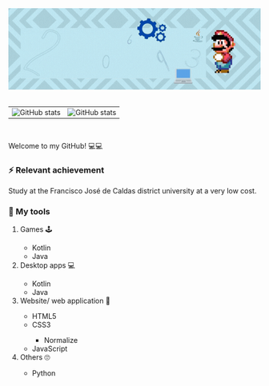 <!---
  All small icons are in 64px^2 
-->
<div align="center">
  <img alt="Banner | JeanCarlosSC" src="images/banner.gif">
</div>

<br>

<table border="0">
  <tbody>
    <tr>
      <td border="0">
        <a>
          <img alt="GitHub stats" src="https://github-readme-stats.vercel.app/api?username=JeanCarlosSC&show_icons=true&hide_border=true&title_color=6CA0FF&icon_color=6CA0FF&bg_color=151515&text_color=c8c8c8" />
        </a>
      </td>
      <td border="0">
        <a>
          <img alt="GitHub stats" src="https://github-readme-stats.vercel.app/api/top-langs/?username=JeanCarlosSC&layout=compact&title_color=6CA0FF&icon_color=6CA0FF&bg_color=151515&text_color=c8c8c8&hide_border=tru)](https://github.com/anuraghazra/github-readme-stats">
        </a>
      </td>
    </tr>
  </tbody>
</table>

<br>

<p>
  Welcome to my GitHub! 💻💻
</p>

<h3> ⚡ Relevant achievement</h3>

<p> Study at the Francisco José de Caldas district university at a very low cost.</p>
<!--
<h3> 👁 I'm current learning</h3>

<ol>
  <li> Game coding with C++.</li>
</ol>
-->
<h3> 🧰 My tools</h3>

<ol>
  <li>Games 🕹</li>
  
 <ul>
   <li>Kotlin</li>
   <li>Java</li>
  </ul>
  
  <li>Desktop apps 💻</li>

  <ul>
    <li>Kotlin</li>
    <li>Java</li>
  </ul>
  
  <li>Website/ web application 🎨</li>

  <ul>
    <li>HTML5</li>
    <li>CSS3</li>
    <ul>
      <li>Normalize</li>
    </ul>
    <li>JavaScript</li>
    <!--
    <ul>
      <li>React (library)</li>
    </ul>
    <li>PHP (programming language)</li>
    -->
  </ul>
  <!--
  <li>Backend</li>
  
  <ul>
    <li>SQL</li>
  </ul>
  -->
  <li>Others 🙄</li>
  
  <ul>
    <li>Python</li>
  </ul>
  
</ol>
